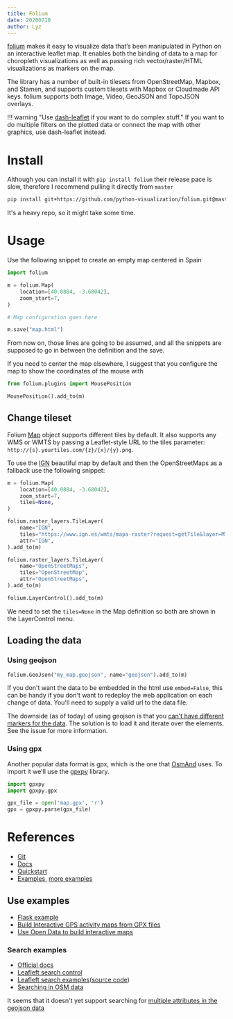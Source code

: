 ```yaml
---
title: Folium
date: 20200710
author: Lyz
---
```


[folium](https://python-visualization.github.io/folium/index.html) makes it easy
to visualize data that’s been manipulated in Python on an interactive leaflet
map. It enables both the binding of data to a map for choropleth visualizations
as well as passing rich vector/raster/HTML visualizations as markers on the
map.

The library has a number of built-in tilesets from OpenStreetMap, Mapbox, and
Stamen, and supports custom tilesets with Mapbox or Cloudmade API keys. folium
supports both Image, Video, GeoJSON and TopoJSON overlays.

!!! warning "Use [dash-leaflet](dash_leaflet.md) if you want to do complex stuff."
    If you want to do multiple filters on the plotted data or connect the map
    with other graphics, use dash-leaflet instead.

# Install

Although you can install it with `pip install folium` their release pace is
slow, therefore I recommend pulling it directly from `master`

```bash
pip install git+https://github.com/python-visualization/folium.git@master
```

It's a heavy repo, so it might take some time.

# Usage

Use the following snippet to create an empty map centered in Spain

```python
import folium

m = folium.Map(
    location=[40.0884, -3.68042],
    zoom_start=7,
)

# Map configuration goes here

m.save("map.html")
```

From now on, those lines are going to be assumed, and all the snippets are
supposed to go in between the definition and the save.

If you need to center the map elsewhere, I suggest that you configure the map to
show the coordinates of the mouse with

```python
from folium.plugins import MousePosition

MousePosition().add_to(m)
```

## Change tileset

Folium
[Map](https://python-visualization.github.io/folium/modules.html#folium.folium.Map)
object supports different tiles by default. It also supports any WMS or WMTS by
passing a Leaflet-style URL to the tiles parameter:
`http://{s}.yourtiles.com/{z}/{x}/{y}.png`.

To use the [IGN](https://www.ign.es/) beautiful map by default and then the
OpenStreetMaps as a fallback use the following snippet:

```python
m = folium.Map(
    location=[40.0884, -3.68042],
    zoom_start=7,
    tiles=None,
)

folium.raster_layers.TileLayer(
    name="IGN",
    tiles="https://www.ign.es/wmts/mapa-raster?request=getTile&layer=MTN&TileMatrixSet=GoogleMapsCompatible&TileMatrix={z}&TileCol={x}&TileRow={y}&format=image/jpeg",
    attr="IGN",
).add_to(m)

folium.raster_layers.TileLayer(
    name="OpenStreetMaps",
    tiles="OpenStreetMap",
    attr="OpenStreetMaps",
).add_to(m)

folium.LayerControl().add_to(m)
```

We need to set the `tiles=None` in the Map definition so both are shown in the
LayerControl menu.

## Loading the data

### Using geojson

```python
folium.GeoJson("my_map.geojson", name="geojson").add_to(m)
```

If you don't want the data to be embedded in the html use `embed=False`, this
can be handy if you don't want to redeploy the web application on each change of
data. You'll need to supply a valid url to the data file.

The downside (as of today) of using geojson is that you [can't have different
markers for the
data](https://github.com/python-visualization/folium/issues/1059). The solution
is to load it and iterate over the elements. See the issue for more information.

### Using gpx

Another popular data format is gpx, which is the one that
[OsmAnd](https://osmand.net/) uses. To import it we'll use the
[gpxpy](https://github.com/tkrajina/gpxpy) library.

```python
import gpxpy
import gpxpy.gpx

gpx_file = open('map.gpx', 'r')
gpx = gpxpy.parse(gpx_file)
```

# References

* [Git](https://github.com/python-visualization/folium)
* [Docs](https://python-visualization.github.io/folium/index.html)
* [Quickstart](https://python-visualization.github.io/folium/quickstart.html)
* [Examples](https://nbviewer.jupyter.org/github/python-visualization/folium/tree/master/examples/),
    [more examples](https://nbviewer.jupyter.org/github/python-visualization/folium_contrib/tree/master/notebooks/)

## Use examples

* [Flask example](https://github.com/python-visualization/folium/blob/master/examples/flask_example.py)
* [Build Interactive GPS activity maps from GPX files](https://towardsdatascience.com/build-interactive-gps-activity-maps-from-gpx-files-using-folium-cf9eebba1fe7)
* [Use Open Data to build interactive maps](https://walkenho.github.io/beergarden-happiness-with-python/)

### Search examples

* [Official docs](https://nbviewer.jupyter.org/github/python-visualization/folium/blob/master/examples/plugin-Search.ipynb)
* [Leafleft search control](https://github.com/stefanocudini/leaflet-search)
* [Leafleft search
    examples](https://labs.easyblog.it/maps/leaflet-search/)([source
    code](https://github.com/stefanocudini/leaflet-search/tree/master/examples))
* [Searching in OSM data](https://labs.easyblog.it/maps/leaflet-search/examples/geocoding-nominatim.html)

It seems that it doesn't yet support searching for [multiple attributes in the
geojson data](https://github.com/stefanocudini/leaflet-search/issues/34)
